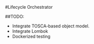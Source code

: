 #Lifecycle Orchestrator

##TODO:

- Integrate TOSCA-based object model.
- Integrate Lombok
- Dockerized testing

